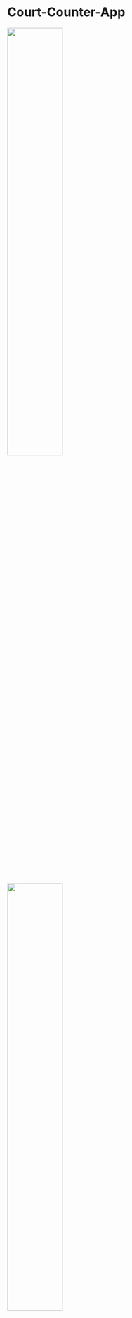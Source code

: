 # Court-Counter-App

<img src = "https://user-images.githubusercontent.com/72021908/189523060-14b61634-b84f-4edb-807a-c3266b40d18e.jpg" width = "50%" height = "50%">

<img src = "https://user-images.githubusercontent.com/72021908/189523072-e6082603-b2ff-4b3e-884a-0bc1914c84aa.jpg" width = "50%" height = "50%">
